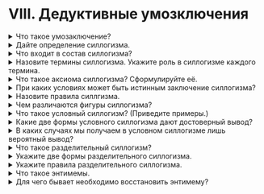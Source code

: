 # VIII. Дедуктивные умозключения

<details>
  <summary>Что такое умозаключение?</summary>

  Умозаключение - это логическое действие посредством которого из двух или нескольких суждений мы получаем новое суждение.

</details>

<details>
  <summary>Дайте определение силлогизма.</summary>

  Силлогизм, или дедуктивное умозаключение, - это такое умозаключение, в котором из двух данных суждений выводитсяя третье суждение, причём одно из двух данных суждений - непременно общеее.

</details>

<details>
  <summary>Что входит в состав силлогизма?</summary>

  В состав силлогизма входят две посылки (или предпосылки) и заключение (или вывод).

</details>

<details>
  <summary>Назовите термины силлогизма. Укажите роль в силлогизме каждого термина.</summary>

  Меньший термин - это подлежащее заключения.

  Больший термин - это сказуемое заключения.

  Средний термин - это связующее звено между посылками.

</details>

<details>
  <summary>Что такое аксиома силлогизма? Сформулируйте её.</summary>

  Аксиома - утверждение получающее подтверждение из практики.

  Всё, что утверждается (или отрицается) относительно всего класса продеметов, то утверждается (или отрицается) отностельно части этого класса.

</details>

<details>
  <summary>При каких условиях может быть истинным заключение силлогизма?</summary>

  Заключение силлогизма может быть истенным если соблюдается влогженность понятий (P -> M -> S).

</details>

<details>
  <summary>Назовите правила силлгизма.</summary>

  1. В силлогизме должно быть не больше и не меньше трёх суждений и трёх терминов.
  2. Средний термин должен быть  распределён хотя бы в одной из посылок.
  3. Термины в заключении должны иметь тот же объём, какой они имеют в посылках.
  4. Из двух отрицательных посылок нельзя вывеси заключения; если одна из посылок отрицательна, то и заключение будет отрицательным.
  5. Из двух частных посылок нельзя вывести заключения; если одна из посылок частная, то и заключение будет частным.

</details>

<details>
  <summary>Чем различаются фигуры силлогизма?</summary>

  Фигуры силлогизма отличаются ролью утверждений.

</details>

<details>
  <summary>Что такое условный силлогизм? (Приведите примеры.)</summary>

  Условный силлогизм - это такой силлогизм, в котором, по крайней мере, одна из посылок является условным суждением.

  Пример:
  Если рожь пожелтела, то её необходимо жать.
  Рожъ пожелтела.
  Следовательно, её необходимо жать.

</details>

<details>
  <summary>Какие две формы условного силлогизма дают достоверный вывод?</summary>

  Достоверный вывод может быть получен в двух случаях:

  1. по 1-й форме, когда от утвеждения основания мы переходим к утверждению следствия;
  2. по 2-й форме, когда мы от отрицания следствия переходим к отрищанию основания.

</details>

<details>
  <summary>В каких случаях мы получаем в условном силлогизме лишь вероятный вывод?</summary>

  Во всех случаях за исключением выше приведенных.

</details>

<details>
  <summary>Что такое разделительный силлогизм?</summary>

  Разделительный силлогизм - это такой силлогизм, в котором одна или обе посылки являются разделительными суждениями.

</details>

<details>
  <summary>Укажите две формы разделительного силлогизма.</summary>

  1-ая форма - утверждающая

  2-ая форма - отрицающая

</details>

<details>
  <summary>Укажите правила разделительного силлогизма.</summary>

  1. Предикаты большей посылки должны исключать друг друга.
  2. Совокупность предикатов большей посылки должна полностью исчерпывать объём субъекта этой посылки.

</details>

<details>
  <summary>Что такое энтимемы.</summary>
</details>

<details>
  <summary>Для чего бывает необходимо восстановить энтимему?</summary>
</details>
